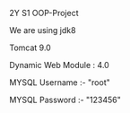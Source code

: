 2Y S1 OOP-Project

We are using jdk8 

Tomcat 9.0

Dynamic Web Module : 4.0

MYSQL Username :- "root" 

MYSQL Password :- "123456"
